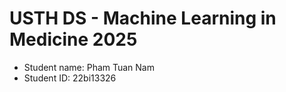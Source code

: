 USTH DS - Machine Learning in Medicine 2025
===============================================

- Student name: Pham Tuan Nam
- Student ID: 22bi13326



